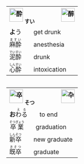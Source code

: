 <table align="left">
  <tr><th>
    <img src="https://glyphwiki.org/glyph/u9154.svg" alt="酔" height="36">
    <ruby><sub>すい</sub><br><sup>　</sup></ruby>　　　
    <img src="https://glyphwiki.org/glyph/u9189.svg" alt="醉" height="36">
    </th></tr>
  <tr><td><b>よ</b>う　　get drunk</td></tr>
  <tr><td><ruby>麻酔<rt>ますい</rt></ruby>　　anesthesia</td></tr>
  <tr><td><ruby>泥酔<rt>でいすい</rt></ruby>　　drunk</td></tr>
  <tr><td><ruby>心酔<rt>しんすい</rt></ruby>　　intoxication</td></tr>
</table>
<table align="left">
  <tr><th>
    <img src="https://glyphwiki.org/glyph/u5352.svg" alt="卒" height="36">
    <ruby><sub>そつ</sub><br><sup>　</sup></ruby>　　　
    <img src="https://glyphwiki.org/glyph/u5346.svg" alt="卆" height="36">
    </th></tr>
  <tr><td><b>お</b><ruby>わる<rt>える</rt>　　to end</td></tr>
  <tr><td><ruby>卒業<rt>そつぎょう</rt></ruby>　　graduation</td></tr>
  <tr><td><ruby>新卒<rt>しんそつ</rt></ruby>　　new graduate</td></tr>
  <tr><td><ruby>既卒<rt>きそつ</rt></ruby>　　graduate</td></tr>
</table>

